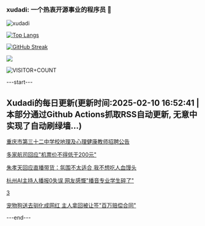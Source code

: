 ### xudadi: 一个热衷开源事业的程序员 👋

![xudadi](https://github-readme-stats-git-masterorgs-github-readme-stats-team.vercel.app/api?username=xudadi)

[![Top Langs](https://github-readme-stats.vercel.app/api/top-langs/?username=xudadi)](https://github.com/anuraghazra/github-readme-stats)

[![GitHub Streak](https://streak-stats.demolab.com?user=xudadi&locale=zh_Hans)](https://git.io/streak-stats)

![](https://raw.githubusercontent.com/xudadi/xudadi/main/assets/github-contribution-grid-snake.svg)

![VISITOR+COUNT](https://komarev.com/ghpvc/?username=xudadi&label=VISITOR+COUNT)


---start---

## Xudadi的每日更新(更新时间:2025-02-10 16:52:41 | 本部分通过Github Actions抓取RSS自动更新, 无意中实现了自动刷绿墙...)

[重庆市第三十二中学校地理及心理健康教师招聘公告](https://www.gongkaoleida.com/article/2283016)

[多家航司回应"机票价不得低于200元"](https://m.163.com/news/article/JO1KG2QB05198CJN.html)

[朱孝天回应直播带货：氛围不太适合 我不想吃人血馒头](https://m.163.com/news/article/JO1I10N70001899O.html)

[杭州AI主持人播报0失误 网友感慨"播音专业学生碎了"](https://m.163.com/news/article/JO1DQBD10001899O.html)

[3](https://m.163.com/touch/news/sub/domestic)

[宠物狗送去驯化成网红 主人拿回被让签"百万赔偿合同"](https://m.163.com/news/article/JNVKMDQA0514D3UH.html)

---end---
